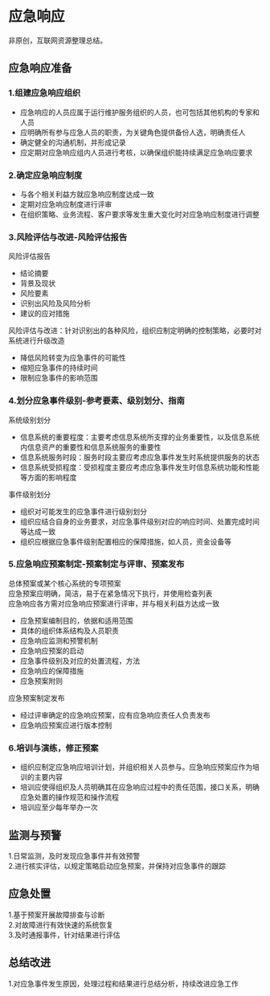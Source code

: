 # 应急响应

非原创，互联网资源整理总结。

## 应急响应准备

### 1.组建应急响应组织

- 应急响应的人员应属于运行维护服务组织的人员，也可包括其他机构的专家和人员  
- 应明确所有参与应急人员的职责，为关键角色提供备份人选，明确责任人  
- 确定健全的沟通机制，并形成记录  
- 应定期对应急响应组内人员进行考核，以确保组织能持续满足应急响应要求  

### 2.确定应急响应制度

- 与各个相关利益方就应急响应制度达成一致  
- 定期对应急响应制度进行评审  
- 在组织策略、业务流程、客户要求等发生重大变化时对应急响应制度进行调整  

### 3.风险评估与改进-风险评估报告

风险评估报告  

- 结论摘要  
- 背景及现状  
- 风险要素  
- 识别出风险及风险分析  
- 建议的应对措施  

风险评估与改进：针对识别出的各种风险，组织应制定明确的控制策略，必要时对系统进行升级改造  

- 降低风险转变为应急事件的可能性  
- 缩短应急事件的持续时间  
- 限制应急事件的影响范围  

### 4.划分应急事件级别-参考要素、级别划分、指南

系统级别划分  

- 信息系统的重要程度：主要考虑信息系统所支撑的业务重要性，以及信息系统内信息资产的重要性和信息系统服务的重要性  
- 信息系统服务时段：服务时段主要应考虑应急事件发生时系统提供服务的状态  
- 信息系统受损程度：受损程度主要应考虑应急事件发生时信息系统功能和性能等方面的影响程度  

事件级别划分  

- 组织对可能发生的应急事件进行级别划分  
- 组织应结合自身的业务要求，对应急事件级别对应的响应时间、处置完成时间等达成一致  
- 组织应根据应急事件级别配置相应的保障措施，如人员，资金设备等  

### 5.应急响应预案制定-预案制定与评审、预案发布

总体预案或某个核心系统的专项预案  
应急预案应明确，简洁，易于在紧急情况下执行，并使用检查列表  
应急响应各方需对应急响应预案进行评审，并与相关利益方达成一致  

- 应急预案编制目的，依据和适用范围
- 具体的组织体系结构及人员职责
- 应急响应监测和预警机制
- 应急响应预案的启动
- 应急事件级别及对应的处置流程，方法
- 应急响应的保障措施
- 应急预案附则

应急预案制定发布

- 经过评审确定的应急响应预案，应有应急响应责任人负责发布
- 应急响应预案应进行版本控制

### 6.培训与演练，修正预案

- 组织应制定应急响应培训计划，并组织相关人员参与。应急响应预案应作为培训的主要内容
- 培训应使得组织及人员明确其在应急响应过程中的责任范围，接口关系，明确应急处置的操作规范和操作流程
- 培训应至少每年举办一次

## 监测与预警

1.日常监测，及时发现应急事件并有效预警  
2.进行核实评估，以规定策略启动应急预案，并保持对应急事件的跟踪  

## 应急处置

1.基于预案开展故障排查与诊断  
2.对故障进行有效快速的系统恢复  
3.及时通报事件，针对结果进行评估  

## 总结改进

1.对应急事件发生原因，处理过程和结果进行总结分析，持续改进应急工作